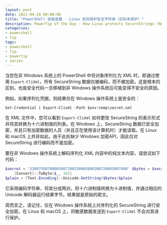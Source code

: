 ```yaml
---
layout: post
date: 2021-04-29 00:00:00
title: "PowerShell 技能连载 - Linux 如何保护安全字符串（实际未保护）"
description: PowerTip of the Day - How Linux protects SecureStrings (Not)
categories:
- powershell
- tip
tags:
- powershell
- tip
- powertip
- series
---
```

当您在非 Windows 系统上的 PowerShell 中将对象序列化为 XML 时，即通过使用 `Export-CliXml`，所有 SecureString 数据仅被编码，而不被加密。这是根本的区别，也是安全代码一旦移植到非 Windows 操作系统后可能变得不安全的原因。

例如，如果序列化凭据，则结果仅在 Windows 操作系统上是安全的：

```
Get-Credential | Export-Clixml -Path $env:temp\secret.xml
```

在 XML 文件中，您可以看到 `Export-CliXml` 如何更改 SecureString 的表示形式并将其转换为十六进制值的列表。在 Windows 上，SecureString 数据已安全加密，并且只有加密数据的人员（并且正在使用该计算机时）才能读取。在 Linux 和 macOS 上并非如此。由于此处缺少 Windows 加密API，因此仅对 SecureString 进行编码而不是加密。

要在非 Windows 操作系统上解码序列化 XML 内容中的纯文本内容，请尝试如下代码：

```powershell
$secret = '53007500700065007200530065006300720065007400' $bytes = $secret -split '(?<=\G.{2})(?=.)' |ForEach-Object {
    [Convert]::ToByte($_, 16)}
$plain = [Text.Encoding]::Unicode.GetString($bytes)$plain
```

它采用编码字符串，将其分成两对，将十六进制值转换为十进制值，并通过相应的 Unicode 解码器运行结果字节。结果就是原始的密文。

简而言之，请记住，仅在 Windows 操作系统上对序列化的 SecureString 进行安全加密。在 Linux 和 macOS 上，将敏感数据发送到 `Export-CliXml` 不会对其进行保护。

<!--本文国际来源：[How Linux protects SecureStrings (Not)](https://community.idera.com/database-tools/powershell/powertips/b/tips/posts/how-linux-protects-securestrings-not)-->

